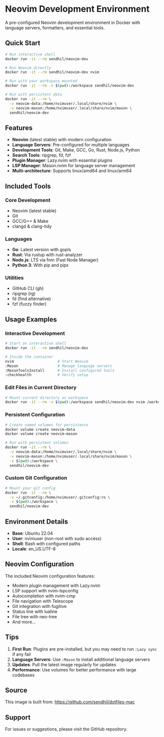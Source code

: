# Neovim Development Environment

A pre-configured Neovim development environment in Docker with language servers, formatters, and essential tools.

## Quick Start

```bash
# Run interactive shell
docker run -it --rm sendhil/neovim-dev

# Run Neovim directly
docker run -it --rm sendhil/neovim-dev nvim

# Run with your workspace mounted
docker run -it --rm -v $(pwd):/workspace sendhil/neovim-dev

# Run with persistent data
docker run -it --rm \
  -v neovim-data:/home/nvimuser/.local/share/nvim \
  -v neovim-mason:/home/nvimuser/.local/share/nvim/mason \
  sendhil/neovim-dev
```

## Features

- **Neovim** (latest stable) with modern configuration
- **Language Servers**: Pre-configured for multiple languages
- **Development Tools**: Git, Make, GCC, Go, Rust, Node.js, Python
- **Search Tools**: ripgrep, fd, fzf
- **Plugin Manager**: Lazy.nvim with essential plugins
- **LSP Manager**: Mason.nvim for language server management
- **Multi-architecture**: Supports linux/amd64 and linux/arm64

## Included Tools

### Core Development
- Neovim (latest stable)
- Git
- GCC/G++ & Make
- clangd & clang-tidy

### Languages
- **Go**: Latest version with gopls
- **Rust**: Via rustup with rust-analyzer
- **Node.js**: LTS via fnm (Fast Node Manager)
- **Python 3**: With pip and pipx

### Utilities
- GitHub CLI (gh)
- ripgrep (rg)
- fd (find alternative)
- fzf (fuzzy finder)

## Usage Examples

### Interactive Development
```bash
# Start an interactive shell
docker run -it --rm sendhil/neovim-dev

# Inside the container
nvim                    # Start Neovim
:Mason                  # Manage language servers
:MasonToolsInstall      # Install configured tools
:checkhealth            # Verify setup
```

### Edit Files in Current Directory
```bash
# Mount current directory as workspace
docker run -it --rm -v $(pwd):/workspace sendhil/neovim-dev nvim /workspace
```

### Persistent Configuration
```bash
# Create named volumes for persistence
docker volume create neovim-data
docker volume create neovim-mason

# Run with persistent volumes
docker run -it --rm \
  -v neovim-data:/home/nvimuser/.local/share/nvim \
  -v neovim-mason:/home/nvimuser/.local/share/nvim/mason \
  -v $(pwd):/workspace \
  sendhil/neovim-dev
```

### Custom Git Configuration
```bash
# Mount your git config
docker run -it --rm \
  -v ~/.gitconfig:/home/nvimuser/.gitconfig:ro \
  -v $(pwd):/workspace \
  sendhil/neovim-dev
```

## Environment Details

- **Base**: Ubuntu 22.04
- **User**: nvimuser (non-root with sudo access)
- **Shell**: Bash with configured paths
- **Locale**: en_US.UTF-8

## Neovim Configuration

The included Neovim configuration features:
- Modern plugin management with Lazy.nvim
- LSP support with nvim-lspconfig
- Autocompletion with nvim-cmp
- File navigation with Telescope
- Git integration with fugitive
- Status line with lualine
- File tree with neo-tree
- And more...

## Tips

1. **First Run**: Plugins are pre-installed, but you may need to run `:Lazy sync` if any fail
2. **Language Servers**: Use `:Mason` to install additional language servers
3. **Updates**: Pull the latest image regularly for updates
4. **Performance**: Use volumes for better performance with large codebases

## Source

This image is built from: https://github.com/sendhil/dotfiles-mac

## Support

For issues or suggestions, please visit the GitHub repository.